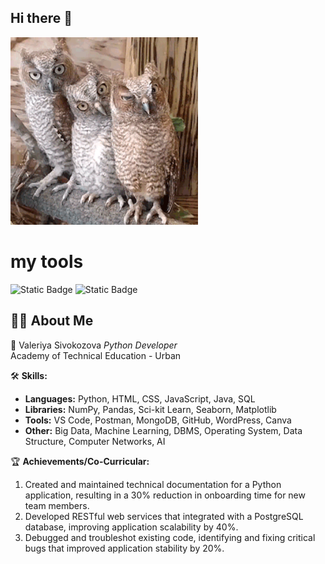 ## Hi there 👋

<img src="https://github.com/Velsee/Velsee/blob/main/66f983df623a8e1620651270c0823269f5d96c64b8fe600181a8f5364f941b70.gif" alt="Unlimited" width="300">


# my tools

![Static Badge](https://img.shields.io/badge/py-python-blue?logo=python)
![Static Badge](https://img.shields.io/badge/-jupyter-black?logo=jupyter)

## 🙋‍♂️ About Me

🚀 Valeriya Sivokozova
*Python Developer*  
Academy of Technical Education - Urban  

🛠️ **Skills:**
- **Languages:** Python, HTML, CSS, JavaScript, Java, SQL
- **Libraries:** NumPy, Pandas, Sci-kit Learn, Seaborn, Matplotlib
- **Tools:** VS Code, Postman, MongoDB, GitHub, WordPress, Canva
- **Other:** Big Data, Machine Learning, DBMS, Operating System, Data Structure, Computer Networks, AI

🏆 **Achievements/Co-Curricular:**
1. Created and maintained technical documentation for a Python application, resulting in a 30% reduction in onboarding time for new team members.
2. Developed RESTful web services that integrated with a PostgreSQL database, improving application scalability by 40%.
3. Debugged and troubleshot existing code, identifying and fixing critical bugs that improved application stability by 20%.



